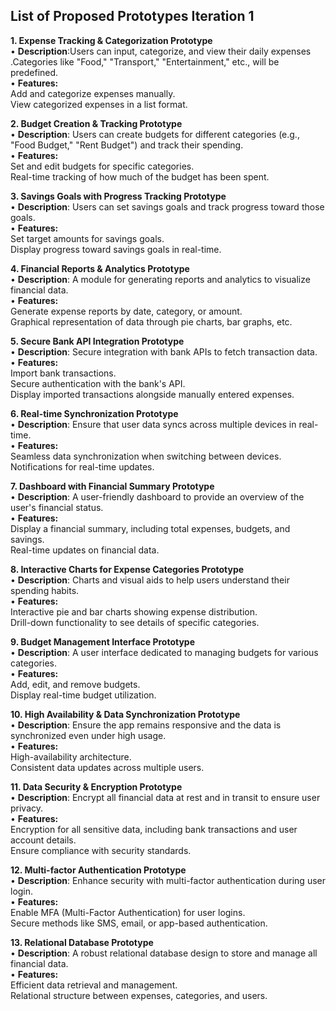 ## List of Proposed Prototypes Iteration 1
**1. Expense Tracking & Categorization Prototype**\
•	**Description**:Users can input, categorize, and view their daily expenses .Categories like "Food," "Transport," "Entertainment," etc., will be predefined.\
•	**Features:**\
	Add and categorize expenses manually.\
	View categorized expenses in a list format.

**2. Budget Creation & Tracking Prototype**\
•	**Description**: Users can create budgets for different categories (e.g., "Food Budget," "Rent Budget") and track their spending.\
•	**Features:**\
	Set and edit budgets for specific categories.\
        Real-time tracking of how much of the budget has been spent.

**3. Savings Goals with Progress Tracking Prototype**\
•	**Description**: Users can set savings goals and track progress toward those goals.\
•	**Features:**\
	Set target amounts for savings goals.\
	Display progress toward savings goals in real-time.

**4. Financial Reports & Analytics Prototype**\
•	**Description**: A module for generating reports and analytics to visualize financial data.\
•	**Features:**\
	Generate expense reports by date, category, or amount.\
	Graphical representation of data through pie charts, bar graphs, etc.

**5. Secure Bank API Integration Prototype**\
•	**Description**: Secure integration with bank APIs to fetch transaction data.\
•	**Features:**\
	Import bank transactions.\
	Secure authentication with the bank's API.\
	Display imported transactions alongside manually entered expenses.

**6. Real-time Synchronization Prototype**\
•	**Description**: Ensure that user data syncs across multiple devices in real-time.\
•	**Features:**\
	Seamless data synchronization when switching between devices.\
	Notifications for real-time updates.

**7. Dashboard with Financial Summary Prototype**\
•	**Description**: A user-friendly dashboard to provide an overview of the user's financial status.\
•	**Features:**\
	Display a financial summary, including total expenses, budgets, and savings.\
	Real-time updates on financial data.

**8. Interactive Charts for Expense Categories Prototype**\
•	**Description**: Charts and visual aids to help users understand their spending habits.\
•	**Features:**\
	Interactive pie and bar charts showing expense distribution.\
	Drill-down functionality to see details of specific categories.

**9. Budget Management Interface Prototype**\
•	**Description**: A user interface dedicated to managing budgets for various categories.\
•	**Features:**\
	Add, edit, and remove budgets.\
	Display real-time budget utilization.

**10. High Availability & Data Synchronization Prototype**\
•	**Description**: Ensure the app remains responsive and the data is synchronized even under high usage.\
•	**Features:**\
	High-availability architecture.\
	Consistent data updates across multiple users.

**11. Data Security & Encryption Prototype**\
•	**Description**: Encrypt all financial data at rest and in transit to ensure user privacy.\
•	**Features:**\
	Encryption for all sensitive data, including bank transactions and user account details.\
	Ensure compliance with security standards.

**12. Multi-factor Authentication Prototype**\
•	**Description**: Enhance security with multi-factor authentication during user login.\
•	**Features:**\
	Enable MFA (Multi-Factor Authentication) for user logins.\
	Secure methods like SMS, email, or app-based authentication.

**13. Relational Database Prototype**\
•	**Description**: A robust relational database design to store and manage all financial data.\
•	**Features:**\
	Efficient data retrieval and management.\
	Relational structure between expenses, categories, and users.

